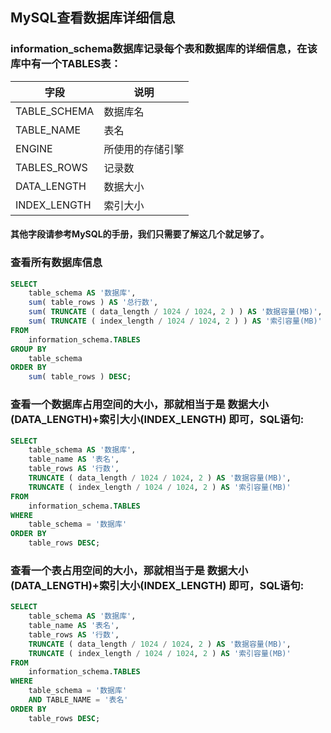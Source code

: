 ## MySQL查看数据库详细信息
### information_schema数据库记录每个表和数据库的详细信息，在该库中有一个TABLES表：

|字段        |    说明     |
|------------|------------|
|TABLE_SCHEMA | 数据库名   |
|TABLE_NAME   | 表名      |
|ENGINE       | 所使用的存储引擎|
|TABLES_ROWS  | 记录数    |
|DATA_LENGTH  | 数据大小   |
|INDEX_LENGTH | 索引大小   |

#### 其他字段请参考MySQL的手册，我们只需要了解这几个就足够了。

### 查看所有数据库信息
```sql
SELECT
	table_schema AS '数据库',
	sum( table_rows ) AS '总行数',
	sum( TRUNCATE ( data_length / 1024 / 1024, 2 ) ) AS '数据容量(MB)',
	sum( TRUNCATE ( index_length / 1024 / 1024, 2 ) ) AS '索引容量(MB)' 
FROM
	information_schema.TABLES 
GROUP BY
	table_schema 
ORDER BY
	sum( table_rows ) DESC;
```

### 查看一个数据库占用空间的大小，那就相当于是 数据大小(DATA_LENGTH)+索引大小(INDEX_LENGTH) 即可，SQL语句:
```sql
SELECT
	table_schema AS '数据库',
	table_name AS '表名',
	table_rows AS '行数',
	TRUNCATE ( data_length / 1024 / 1024, 2 ) AS '数据容量(MB)',
	TRUNCATE ( index_length / 1024 / 1024, 2 ) AS '索引容量(MB)' 
FROM
	information_schema.TABLES 
WHERE
	table_schema = '数据库' 
ORDER BY
	table_rows DESC;
```

### 查看一个表占用空间的大小，那就相当于是 数据大小(DATA_LENGTH)+索引大小(INDEX_LENGTH) 即可，SQL语句:
```sql
SELECT
	table_schema AS '数据库',
	table_name AS '表名',
	table_rows AS '行数',
	TRUNCATE ( data_length / 1024 / 1024, 2 ) AS '数据容量(MB)',
	TRUNCATE ( index_length / 1024 / 1024, 2 ) AS '索引容量(MB)' 
FROM
	information_schema.TABLES 
WHERE
	table_schema = '数据库' 
	AND TABLE_NAME = '表名' 
ORDER BY
	table_rows DESC;
```

